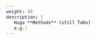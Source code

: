 ```yaml
---
weight: 40
description: |
   Hugo **Methods** (still ToDo)                        
   e.g.: 
---
```


